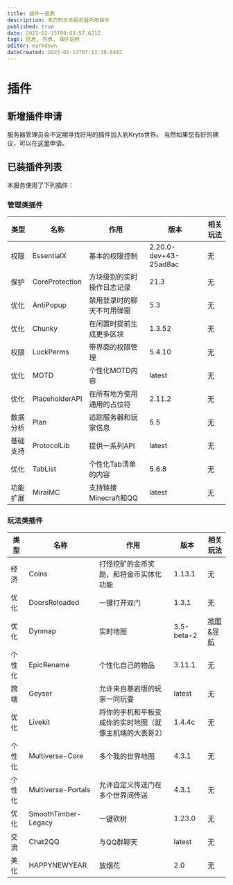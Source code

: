 ```yaml
---
title: 插件一览表
description: 本页列示本服务器所用插件
published: true
date: 2023-02-15T09:03:57.621Z
tags: 信息, 列表, 插件说明
editor: markdown
dateCreated: 2023-02-13T07:13:10.648Z
---
```


# 插件
## 新增插件申请
服务器管理员会不定期寻找好用的插件加入到Kryta世界。
当然如果您有好的建议，可以在[这里](https://blog.kryta.app/kryta%e4%b8%96%e7%95%8c%e6%96%b0%e5%a2%9e%e6%8f%92%e4%bb%b6%e7%94%b3%e8%af%b7/)申请。
## 已装插件列表
本服务使用了下列插件：
### 管理类插件
| 类型 | 名称 | 作用 | 版本 | 相关玩法 |
| ---- | ---- | ---- | ---- | ---- |
| 权限 | EssentialX | 基本的权限控制 | 2.20.0-dev+43-25ad8ac | 无 |
| 保护 | CoreProtection | 方块级别的实时操作日志记录 | 21.3 | 无 |
| 优化 | AntiPopup | 禁用登录时的聊天不可用弹窗 | 5.3 | 无 |
| 优化 | Chunky | 在闲置时提前生成更多区块 | 1.3.52 | 无 |
| 权限 | LuckPerms | 带界面的权限管理 | 5.4.10 | 无 |
| 优化 | MOTD | 个性化MOTD内容 | latest | 无 |
| 优化 | PlaceholderAPI | 在所有地方使用通用的占位符 | 2.11.2 | 无 |
| 数据分析 | Plan | 追踪服务器和玩家信息 | 5.5 | 无 |
| 基础支持 | ProtocolLib | 提供一系列API | latest | 无 |
| 优化 | TabList | 个性化Tab清单的内容 | 5.6.8 | 无 |
| 功能扩展 | MiraiMC | 支持链接Minecraft和QQ | latest | 无 |
### 玩法类插件
| 类型 | 名称 | 作用 | 版本 | 相关玩法 |
| ---- | ---- | ---- | ---- | ---- |
| 经济 | Coins | 打怪挖矿的金币奖励，和将金币实体化功能 | 1.13.1 | 无 |
| 优化 | DoorsReloaded | 一键打开双门 | 1.3.1 | 无 |
| 优化 | Dynmap | 实时地图 | 3.5-beta-2 | [地图&导航](/zh/gameplay/map-and-navigation) |
| 个性化 | EpicRename | 个性化自己的物品 | 3.11.1 | 无 |
| 跨端 | Geyser | 允许来自基岩版的玩家一同玩耍 | latest | 无 |
| 优化 | Livekit | 将你的手机和平板变成你的实时地图（就像主机端的大表哥2） | 1.4.4c | 无 |
| 个性化 | Multiverse-Core | 多个我的世界地图 | 4.3.1 | 无 |
| 个性化 | Multiverse-Portals | 允许自定义传送门在多个世界间传送 | 4.3.1 | 无 |
| 优化 | SmoothTimber-Legacy | 一键砍树 | 1.23.0 | 无 |
| 交流 | Chat2QQ | 与QQ群聊天 | latest | 无 |
| 美化 | HAPPYNEWYEAR | 放烟花 | 2.0 | 无 |
